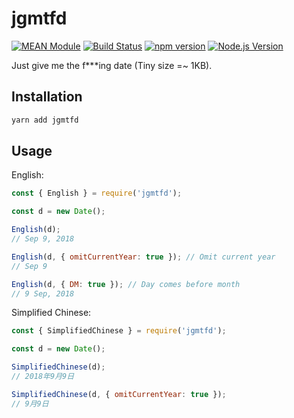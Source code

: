 # jgmtfd

[![MEAN Module](https://img.shields.io/badge/MEAN%20Module-TypeScript-blue.svg?style=flat-square)](https://github.com/mgenware/MEAN-Module)
[![Build Status](https://img.shields.io/travis/mgenware/jgmtfd.svg?style=flat-square&label=Build+Status)](https://travis-ci.org/mgenware/jgmtfd)
[![npm version](https://img.shields.io/npm/v/jgmtfd.svg?style=flat-square)](https://npmjs.com/package/jgmtfd)
[![Node.js Version](http://img.shields.io/node/v/jgmtfd.svg?style=flat-square)](https://nodejs.org/en/)

Just give me the f***ing date (Tiny size =~ 1KB).

## Installation
```sh
yarn add jgmtfd
```

## Usage
English:
```js
const { English } = require('jgmtfd');

const d = new Date();

English(d);
// Sep 9, 2018

English(d, { omitCurrentYear: true }); // Omit current year
// Sep 9

English(d, { DM: true }); // Day comes before month
// 9 Sep, 2018
```

Simplified Chinese:
```js
const { SimplifiedChinese } = require('jgmtfd');

const d = new Date();

SimplifiedChinese(d);
// 2018年9月9日

SimplifiedChinese(d, { omitCurrentYear: true });
// 9月9日
```
